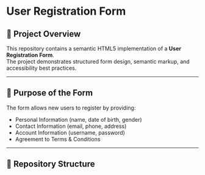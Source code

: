 # User Registration Form

## 📌 Project Overview
This repository contains a semantic HTML5 implementation of a **User Registration Form**.  
The project demonstrates structured form design, semantic markup, and accessibility best practices.

---

## 📝 Purpose of the Form
The form allows new users to register by providing:
- Personal Information (name, date of birth, gender)
- Contact Information (email, phone, address)
- Account Information (username, password)
- Agreement to Terms & Conditions

---

## 📂 Repository Structure
